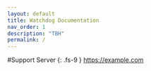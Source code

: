 ```yaml
---
layout: default
title: Watchdog Documentation
nav_order: 1
description: "TBH"
permalink: /
---
```

#Support Server
{: .fs-9 }
https://example.com
